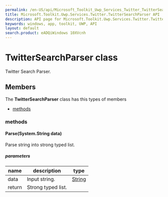 ```yaml
---
permalink: /en-US/api/Microsoft_Toolkit_Uwp_Services_Twitter_TwitterSearchParser.htm
title: Microsoft.Toolkit.Uwp.Services.Twitter.TwitterSearchParser API 
description: API page for Microsoft.Toolkit.Uwp.Services.Twitter.TwitterSearchParser
keywords: windows, app, toolkit, UWP, API
layout: default
search.product: eADQiWindows 10XVcnh
---
```



# TwitterSearchParser class

Twitter Search Parser.

## Members

The **TwitterSearchParser** class has this types of members

* [methods](#methods)

### methods

#### Parse(System.String data)

Parse string into strong typed list.

##### parameters



| name | description | type || --- | --- | --- || data | Input string. | [String](https://msdn.microsoft.com/library/windows/apps/System.String) || return |Strong typed list. |

